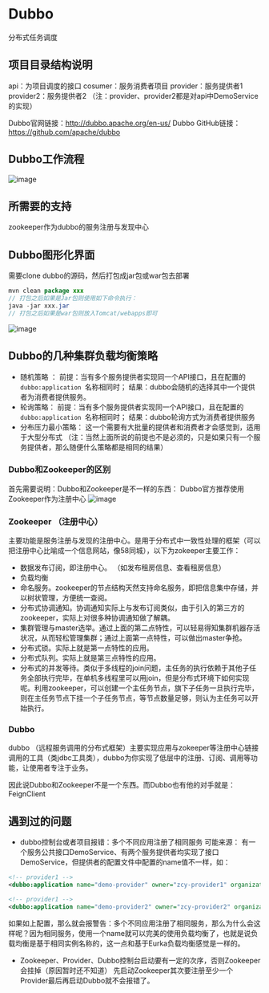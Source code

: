 # Dubbo

分布式任务调度

## 项目目录结构说明

api：为项目调度的接口
cosumer：服务消费者项目
provider：服务提供者1
provider2：服务提供者2
（注：provider、provider2都是对api中DemoService的实现）

Dubbo官网链接：http://dubbo.apache.org/en-us/
Dubbo GitHub链接：https://github.com/apache/dubbo

## Dubbo工作流程

![image](https://github.com/zhuchaoyang1/dubbo/tree/master/readme/img/architecture.png)

## 所需要的支持

zookeeper作为dubbo的服务注册与发现中心

## Dubbo图形化界面

需要clone dubbo的源码，然后打包成jar包或war包去部署

```java
mvn clean package xxx
// 打包之后如果是Jar包则使用如下命令执行：
java -jar xxx.jar
// 打包之后如果是war包则放入Tomcat/webapps即可
```

![image](https://github.com/zhuchaoyang1/dubbo/tree/master/readme/img/dubbo控制台.jpg)

## Dubbo的几种集群负载均衡策略

- 随机策略 ： 
  前提：当有多个服务提供者实现同一个API接口，且在配置的`dubbo:application `名称相同时；
  结果：dubbo会随机的选择其中一个提供者为消费者提供服务。
- 轮询策略：
  前提：当有多个服务提供者实现同一个API接口，且在配置的`dubbo:application `名称相同时；
  结果：dubbo轮询方式为消费者提供服务
- 分布压力最小策略：
  这一个需要有大批量的提供者和消费者才会感觉到，适用于大型分布式
  （注：当然上面所说的前提也不是必须的，只是如果只有一个服务提供者，那么随便什么策略都是相同的结果）

### Dubbo和Zookeeper的区别

首先需要说明：Dubbo和Zookeeper是不一样的东西：
Dubbo官方推荐使用Zookeeper作为注册中心
![image](https://github.com/zhuchaoyang1/dubbo/tree/master/readme/img/zook.jpg)

### Zookeeper （注册中心）

主要功能是服务注册与发现的注册中心。是用于分布式中一致性处理的框架（可以把注册中心比喻成一个信息网站，像58同城），以下为zokeeper主要工作：

- 数据发布订阅，即注册中心。 （如发布租房信息、查看租房信息）
- 负载均衡
- 命名服务。zookeeper的节点结构天然支持命名服务，即把信息集中存储，并以树状管理，方便统一查阅。
- 分布式协调通知。协调通知实际上与发布订阅类似，由于引入的第三方的zookeeper，实际上对很多种协调通知做了解耦。
- 集群管理与master选举。通过上面的第二点特性，可以轻易得知集群机器存活状况，从而轻松管理集群；通过上面第一点特性，可以做出master争抢。
- 分布式锁。实际上就是第一点特性的应用。
- 分布式队列。实际上就是第三点特性的应用。
- 分布式的并发等待。类似于多线程的join问题，主任务的执行依赖于其他子任务全部执行完毕，在单机多线程里可以用join，但是分布式环境下如何实现呢。利用zookeeper，可以创建一个主任务节点，旗下子任务一旦执行完毕，则在主任务节点下挂一个子任务节点，等节点数量足够，则认为主任务可以开始执行。

### Dubbo 

dubbo （远程服务调用的分布式框架）主要实现应用与zokeeper等注册中心链接调用的工具（类jdbc工具类），dubbo为你实现了低层中的注册、订阅、调用等功能，让使用者专注于业务。

因此说Dubbo和Zookeeper不是一个东西。而Dubbo也有他的对手就是：FeignClient

## 遇到过的问题

- dubbo控制台或者项目报错：多个不同应用注册了相同服务
  可能来源：
  有一个服务公共接口DemoService、有两个服务提供者均实现了接口DemoService，但提供者的配置文件中配置的name值不一样，如：

```xml
<!-- provider1 -->
<dubbo:application name="demo-provider" owner="zcy-provider1" organization="dubbox"/>

<!-- provider1 -->
<dubbo:application name="demo-provider2" owner="zcy-provider2" organization="dubbox"/>
```
如果如上配置，那么就会报警告：多个不同应用注册了相同服务，那么为什么会这样呢？因为相同服务，使用一个name就可以完美的使用负载均衡了，也就是说负载均衡是基于相同实例名称的，这一点和基于Eurka负载均衡感觉是一样的。

- Zookeeper、Provider、Dubbo控制台启动要有一定的次序，否则Zookeeper会挂掉（原因暂时还不知道）
先启动Zookeeper其次要注册至少一个Provider最后再启动Dubbo就不会报错了。
